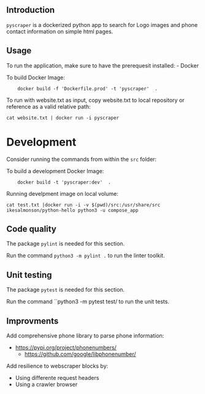 
## Introduction
 `pyscraper` is a dockerized python app to search for Logo images and phone contact information on simple html pages. 



## Usage 
 To run the application, make sure to have the prerequesit installed: 
    - Docker    

 To build Docker Image:
 ```
     docker build -f 'Dockerfile.prod' -t 'pyscraper'  .  
```

 To run with website.txt as input, copy website.txt to local repository or reference as a valid relative path: 
 ```
 cat website.txt | docker run -i pyscraper
```
 


# Development

Consider running the commands from within the `src` folder:

 To build a development Docker Image:
```
    docker build -t 'pyscraper:dev'  .   
```

 Running develpment image on local volume: 
```
cat test.txt |docker run -i -v $(pwd)/src:/usr/share/src    ikesalmonson/python-hello python3 -u compose_app
```


## Code quality

The package `pylint` is needed for this section.

Run the command `python3 -m pylint .` to run the linter toolkit.

## Unit testing

The package `pytest` is needed for this section.

Run the command ``python3 -m pytest test/ to run the unit tests.

## Improvments
 
 Add comprehensive phone library to parse phone information: 
 - https://pypi.org/project/phonenumbers/
     - https://github.com/google/libphonenumber/

 Add resilience to webscraper blocks by:
 - Using differente request headers 
 - Using a crawler browser 

